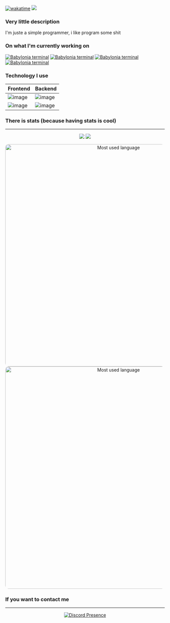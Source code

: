 [![wakatime](https://wakatime.com/badge/user/24e41f4a-f9f1-457f-8aac-ed9ece1510e2.svg)](https://wakatime.com/@24e41f4a-f9f1-457f-8aac-ed9ece1510e2)
![](https://komarev.com/ghpvc/?username=ALEZ-DEV&color=blue)
<br>
### Very little description
  I'm juste a simple programmer, i like program some shit

### On what I'm currently working on

[![Babylonia terminal](https://github-readme-stats.vercel.app/api/pin/?username=ALEZ-DEV&repo=Babylonia-terminal&bg_color=333&text_color=fafafa&title_color=fafafal)](https://github.com/ALEZ-DEV/Babylonia-terminal)
[![Babylonia terminal](https://github-readme-stats.vercel.app/api/pin/?username=ALEZ-DEV&repo=Celica-moe&bg_color=333&text_color=fafafa&title_color=fafafal)](https://github.com/ALEZ-DEV/Celica-moe)
[![Babylonia terminal](https://github-readme-stats.vercel.app/api/pin/?username=ALEZ-DEV&repo=Anime-Kanri&bg_color=333&text_color=fafafa&title_color=fafafal)](https://github.com/ALEZ-DEV/Anime-Kanri)
[![Babylonia terminal](https://github-readme-stats.vercel.app/api/pin/?username=ALEZ-DEV&repo=Nyaa-rsearch&bg_color=333&text_color=fafafa&title_color=fafafal)](https://github.com/ALEZ-DEV/Nyaa-rsearch)

<!--
<table>
  <tr>
    <td width="225">
      <img alt="Anime Kanri logo" src="https://github.com/ALEZ-DEV/Anime-Kanri/blob/main/docs/logo.svg" width="225">
    </td>
    <td>
      <h2>Anime Kanri</h2>
            <p>I'm currently working on a Video manager, the project is (in bref) an app which can manage, watch, and download video. you will can download video from torrent or other source (if you want). In future (when the app is released), I want to add some plugin manager were you can add your own plugin for more features.</p>
      <a href="https://github.com/ALEZ-DEV/Anime-Kanri">
        <p>go to project</p>
      </a>
    </td>
  </tr>
</table> -->

### Technology I use

Frontend | Backend |
---------|---------|
![image](https://img.shields.io/badge/Dart-0175C2?style=for-the-badge&logo=dart&logoColor=white) | ![image](https://img.shields.io/badge/Rust-000000?style=for-the-badge&logo=rust&logoColor=white) |
![image](https://img.shields.io/badge/Flutter-02569B?style=for-the-badge&logo=flutter&logoColor=white) | ![image](https://img.shields.io/badge/.NET-512BD4?style=for-the-badge&logo=dotnet&logoColor=white) |

### There is stats (because having stats is cool)

***
<p align="center">
  <img src="https://github-readme-stats.vercel.app/api/top-langs/?username=ALEZ-DEV&size_weight=0.5&count_weight=0.5&bg_color=333&text_color=fafafa&title_color=fafafa&line_height=26" />
  <img src="https://github-readme-stats.vercel.app/api?username=ALEZ-DEV&show_icons=true&bg_color=333&text_color=fafafa&title_color=fafafa&show=discussions_started,prs_merged,prs_merged_percentage&line_height=27" />
</p>

<div align="center">
<picture>
  <source media="(prefers-color-scheme: dark)" srcset="https://wakatime.com/share/@ALEZ/17bc312c-2d1e-4777-96ba-bdb38a178259.png">
  <source media="(prefers-color-scheme: light)" srcset="https://wakatime.com/share/@ALEZ/ba6cfe31-48dd-4f09-a085-0c3dd3f3befb.png">
  <img alt="Most used language" src="" width="700" style="border-radius: 10px">
</picture>

<picture>
  <source media="(prefers-color-scheme: dark)" srcset="https://wakatime.com/share/@ALEZ/84a26b76-27c4-40ab-b7b5-039fe1661ed2.png">
  <source media="(prefers-color-scheme: light)" srcset="https://wakatime.com/share/@ALEZ/14a1c1fe-84b9-4073-8f9f-3a1107ea5bb3.png">
  <img alt="Most used language" src="" width="700" style="border-radius: 10px">
</picture>
</div>

### If you want to contact me

 ***
 
<div align="center">
  <a href="https://discord.com/users/308222588113387520">
    <img src="https://lanyard.cnrad.dev/api/308222588113387520" alt="Discord Presence"/>
  </a>
</div>
